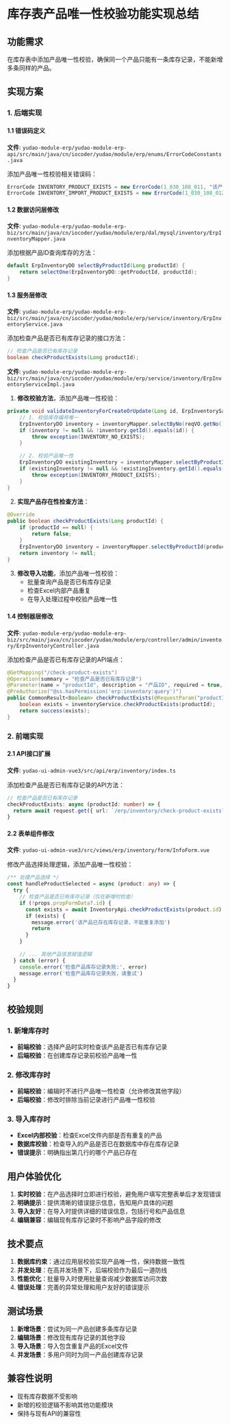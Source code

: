 # 库存表产品唯一性校验功能实现总结

## 功能需求
在库存表中添加产品唯一性校验，确保同一个产品只能有一条库存记录，不能新增多条同样的产品。

## 实现方案

### 1. 后端实现

#### 1.1 错误码定义
**文件**: `yudao-module-erp/yudao-module-erp-api/src/main/java/cn/iocoder/yudao/module/erp/enums/ErrorCodeConstants.java`

添加产品唯一性校验相关错误码：
```java
ErrorCode INVENTORY_PRODUCT_EXISTS = new ErrorCode(1_030_108_011, "该产品已存在库存记录，不能重复添加");
ErrorCode INVENTORY_IMPORT_PRODUCT_EXISTS = new ErrorCode(1_030_108_012, "第{}行的产品({})已存在库存记录");
```

#### 1.2 数据访问层修改
**文件**: `yudao-module-erp/yudao-module-erp-biz/src/main/java/cn/iocoder/yudao/module/erp/dal/mysql/inventory/ErpInventoryMapper.java`

添加根据产品ID查询库存的方法：
```java
default ErpInventoryDO selectByProductId(Long productId) {
    return selectOne(ErpInventoryDO::getProductId, productId);
}
```

#### 1.3 服务层修改
**文件**: `yudao-module-erp/yudao-module-erp-biz/src/main/java/cn/iocoder/yudao/module/erp/service/inventory/ErpInventoryService.java`

添加检查产品是否已有库存记录的接口方法：
```java
// 检查产品是否已有库存记录
boolean checkProductExists(Long productId);
```

**文件**: `yudao-module-erp/yudao-module-erp-biz/src/main/java/cn/iocoder/yudao/module/erp/service/inventory/ErpInventoryServiceImpl.java`

1. **修改校验方法**，添加产品唯一性校验：
```java
private void validateInventoryForCreateOrUpdate(Long id, ErpInventorySaveReqVO reqVO) {
    // 1. 校验库存编号唯一
    ErpInventoryDO inventory = inventoryMapper.selectByNo(reqVO.getNo());
    if (inventory != null && !inventory.getId().equals(id)) {
        throw exception(INVENTORY_NO_EXISTS);
    }
    
    // 2. 校验产品唯一性
    ErpInventoryDO existingInventory = inventoryMapper.selectByProductId(reqVO.getProductId());
    if (existingInventory != null && !existingInventory.getId().equals(id)) {
        throw exception(INVENTORY_PRODUCT_EXISTS);
    }
}
```

2. **实现产品存在性检查方法**：
```java
@Override
public boolean checkProductExists(Long productId) {
    if (productId == null) {
        return false;
    }
    ErpInventoryDO inventory = inventoryMapper.selectByProductId(productId);
    return inventory != null;
}
```

3. **修改导入功能**，添加产品唯一性校验：
   - 批量查询产品是否已有库存记录
   - 检查Excel内部产品重复
   - 在导入处理过程中校验产品唯一性

#### 1.4 控制器层修改
**文件**: `yudao-module-erp/yudao-module-erp-biz/src/main/java/cn/iocoder/yudao/module/erp/controller/admin/inventory/ErpInventoryController.java`

添加检查产品是否已有库存记录的API端点：
```java
@GetMapping("/check-product-exists")
@Operation(summary = "检查产品是否已有库存记录")
@Parameter(name = "productId", description = "产品ID", required = true, example = "1024")
@PreAuthorize("@ss.hasPermission('erp:inventory:query')")
public CommonResult<Boolean> checkProductExists(@RequestParam("productId") Long productId) {
    boolean exists = inventoryService.checkProductExists(productId);
    return success(exists);
}
```

### 2. 前端实现

#### 2.1 API接口扩展
**文件**: `yudao-ui-admin-vue3/src/api/erp/inventory/index.ts`

添加检查产品是否已有库存记录的API方法：
```typescript
// 检查产品是否已有库存记录
checkProductExists: async (productId: number) => {
  return await request.get({ url: `/erp/inventory/check-product-exists?productId=` + productId })
}
```

#### 2.2 表单组件修改
**文件**: `yudao-ui-admin-vue3/src/views/erp/inventory/form/InfoForm.vue`

修改产品选择处理逻辑，添加产品唯一性校验：
```typescript
/** 处理产品选择 */
const handleProductSelected = async (product: any) => {
  try {
    // 检查产品是否已有库存记录（仅在新增时检查）
    if (!props.propFormData?.id) {
      const exists = await InventoryApi.checkProductExists(product.id)
      if (exists) {
        message.error('该产品已存在库存记录，不能重复添加')
        return
      }
    }
    
    // ... 其他产品信息赋值逻辑
  } catch (error) {
    console.error('检查产品库存记录失败:', error)
    message.error('检查产品库存记录失败，请重试')
  }
}
```

## 校验规则

### 1. 新增库存时
- **前端校验**：选择产品时实时检查该产品是否已有库存记录
- **后端校验**：在创建库存记录前校验产品唯一性

### 2. 修改库存时
- **前端校验**：编辑时不进行产品唯一性检查（允许修改其他字段）
- **后端校验**：修改时排除当前记录进行产品唯一性校验

### 3. 导入库存时
- **Excel内部校验**：检查Excel文件内部是否有重复的产品
- **数据库校验**：检查导入的产品是否已在数据库中存在库存记录
- **错误提示**：明确指出第几行的哪个产品已存在

## 用户体验优化

1. **实时校验**：在产品选择时立即进行校验，避免用户填写完整表单后才发现错误
2. **明确提示**：提供清晰的错误提示信息，告知用户具体的问题
3. **导入友好**：在导入时提供详细的错误信息，包括行号和产品信息
4. **编辑兼容**：编辑现有库存记录时不影响产品字段的修改

## 技术要点

1. **数据库约束**：通过应用层校验实现产品唯一性，保持数据一致性
2. **并发处理**：在高并发场景下，后端校验作为最后一道防线
3. **性能优化**：批量导入时使用批量查询减少数据库访问次数
4. **错误处理**：完善的异常处理和用户友好的错误提示

## 测试场景

1. **新增场景**：尝试为同一产品创建多条库存记录
2. **编辑场景**：修改现有库存记录的其他字段
3. **导入场景**：导入包含重复产品的Excel文件
4. **并发场景**：多用户同时为同一产品创建库存记录

## 兼容性说明

- 现有库存数据不受影响
- 新增的校验逻辑不影响其他功能模块
- 保持与现有API的兼容性 